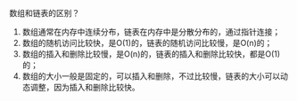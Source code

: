 数组和链表的区别？

1. 数组通常在内存中连续分布，链表在内存中是分散分布的，通过指针连接；
2. 数组的随机访问比较快，是O(1)的，链表的随机访问比较慢，是O(n)的；
3. 数组的插入和删除比较慢，是O(n)的，链表的插入和删除比较快，都是O(1)的；
4. 数组的大小一般是固定的，可以插入和删除，不过比较慢，链表的大小可以动态调整，因为插入和删除比较快。